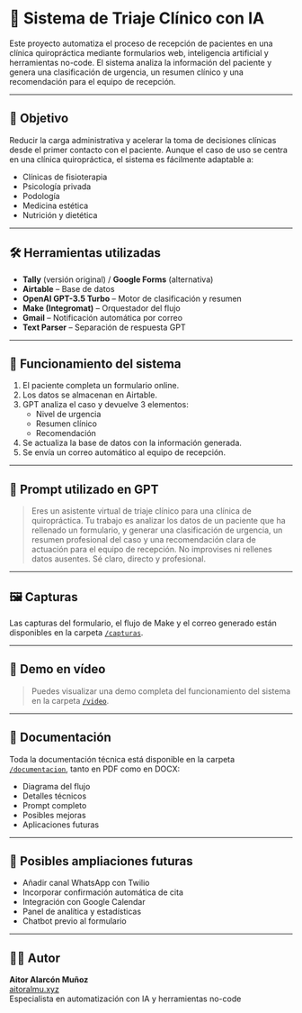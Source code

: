 # 🧠 Sistema de Triaje Clínico con IA

Este proyecto automatiza el proceso de recepción de pacientes en una clínica quiropráctica mediante formularios web, inteligencia artificial y herramientas no-code. El sistema analiza la información del paciente y genera una clasificación de urgencia, un resumen clínico y una recomendación para el equipo de recepción.

---

## 📌 Objetivo

Reducir la carga administrativa y acelerar la toma de decisiones clínicas desde el primer contacto con el paciente. Aunque el caso de uso se centra en una clínica quiropráctica, el sistema es fácilmente adaptable a:

- Clínicas de fisioterapia
- Psicología privada
- Podología
- Medicina estética
- Nutrición y dietética

---

## 🛠️ Herramientas utilizadas

- **Tally** (versión original) / **Google Forms** (alternativa)
- **Airtable** – Base de datos
- **OpenAI GPT-3.5 Turbo** – Motor de clasificación y resumen
- **Make (Integromat)** – Orquestador del flujo
- **Gmail** – Notificación automática por correo
- **Text Parser** – Separación de respuesta GPT

---

## 🧩 Funcionamiento del sistema

1. El paciente completa un formulario online.
2. Los datos se almacenan en Airtable.
3. GPT analiza el caso y devuelve 3 elementos:
   - Nivel de urgencia
   - Resumen clínico
   - Recomendación
4. Se actualiza la base de datos con la información generada.
5. Se envía un correo automático al equipo de recepción.

---

## 🧠 Prompt utilizado en GPT

> Eres un asistente virtual de triaje clínico para una clínica de quiropráctica. Tu trabajo es analizar los datos de un paciente que ha rellenado un formulario, y generar una clasificación de urgencia, un resumen profesional del caso y una recomendación clara de actuación para el equipo de recepción. No improvises ni rellenes datos ausentes. Sé claro, directo y profesional.

---

## 🖼️ Capturas

Las capturas del formulario, el flujo de Make y el correo generado están disponibles en la carpeta [`/capturas`](./capturas).

---

## 🎥 Demo en vídeo

> Puedes visualizar una demo completa del funcionamiento del sistema en la carpeta [`/video`](./video).

---

## 📄 Documentación

Toda la documentación técnica está disponible en la carpeta [`/documentacion`](./documentacion), tanto en PDF como en DOCX:
- Diagrama del flujo
- Detalles técnicos
- Prompt completo
- Posibles mejoras
- Aplicaciones futuras

---

## 🚀 Posibles ampliaciones futuras

- Añadir canal WhatsApp con Twilio
- Incorporar confirmación automática de cita
- Integración con Google Calendar
- Panel de analítica y estadísticas
- Chatbot previo al formulario

---

## 👨‍💻 Autor

**Aitor Alarcón Muñoz**  
[aitoralmu.xyz](https://aitoralmu.xyz)  
Especialista en automatización con IA y herramientas no-code  

